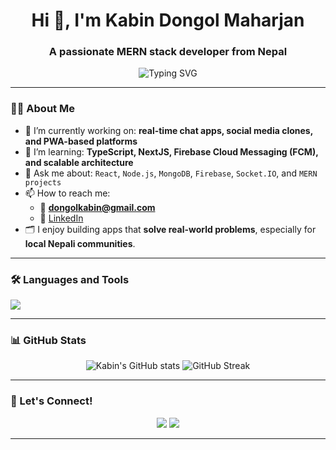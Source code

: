 <h1 align="center">Hi 👋, I'm Kabin Dongol Maharjan</h1>
<h3 align="center">A passionate MERN stack developer from Nepal</h3>

<p align="center">
  <img src="https://readme-typing-svg.demolab.com?font=Fira+Code&duration=3000&pause=1000&color=007ACC&center=true&vCenter=true&width=435&lines=Full-Stack+Web+Developer;React+%7C+Node.js+%7C+Firebase;Always+learning+new+things!" alt="Typing SVG" />
</p>

---

### 🧑‍💻 About Me

- 🔭 I’m currently working on: **real-time chat apps, social media clones, and PWA-based platforms**
- 🌱 I’m learning: **TypeScript, NextJS, Firebase Cloud Messaging (FCM), and scalable architecture**
- 💬 Ask me about: `React`, `Node.js`, `MongoDB`, `Firebase`, `Socket.IO`, and `MERN projects`
- 📫 How to reach me:  
  - 📧 **dongolkabin@gmail.com**  
  - 💼 [LinkedIn](https://www.linkedin.com/in/kabin-dongol-maharjan-0bb3a4290/)
- 🗂️ I enjoy building apps that **solve real-world problems**, especially for **local Nepali communities**.

---

### 🛠️ Languages and Tools

<p align="left">
  <img src="https://skillicons.dev/icons?i=react,nodejs,express,mongodb,ts,js,html,css,tailwind,redux,firebase,git,github,vscode,nextjs" />
</p>


---

### 📊 GitHub Stats

<p align="center">
  <img src="https://github-readme-stats.vercel.app/api?username=kabin-ux&show_icons=true&theme=radical" alt="Kabin's GitHub stats" />
  <img src="https://github-readme-streak-stats.herokuapp.com/?user=kabin-ux&theme=radical" alt="GitHub Streak" />
</p>

---

### 🔗 Let's Connect!

<p align="center">
  <a href="mailto:dongolkabin@gmail.com"><img src="https://img.shields.io/badge/Gmail-D14836?style=flat&logo=gmail&logoColor=white" /></a>
  <a href="https://www.linkedin.com/in/kabin-dongol-maharjan-0bb3a4290/"><img src="https://img.shields.io/badge/LinkedIn-blue?style=flat&logo=linkedin&logoColor=white" /></a>
</p>

---
